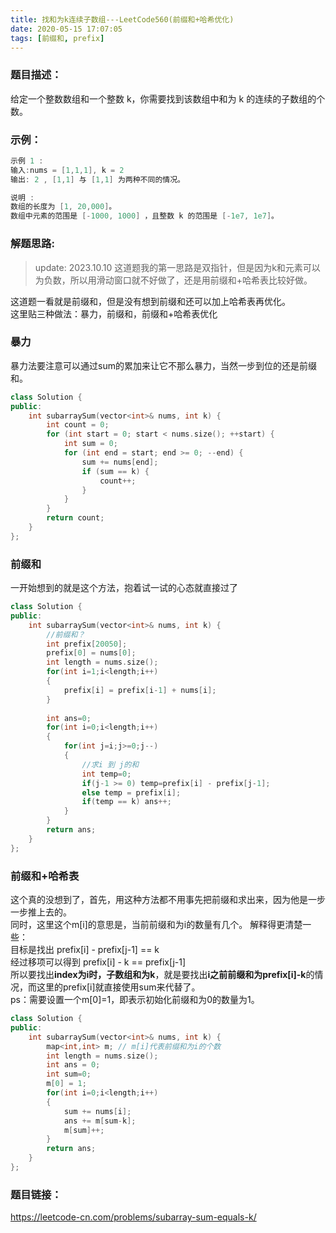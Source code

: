 ```yaml
---
title: 找和为k连续子数组---LeetCode560(前缀和+哈希优化)
date: 2020-05-15 17:07:05
tags: [前缀和, prefix]
---
```

### 题目描述：  
给定一个整数数组和一个整数 k，你需要找到该数组中和为 k 的连续的子数组的个数。

### 示例：   
```cpp
示例 1 :
输入:nums = [1,1,1], k = 2
输出: 2 , [1,1] 与 [1,1] 为两种不同的情况。

说明 :
数组的长度为 [1, 20,000]。
数组中元素的范围是 [-1000, 1000] ，且整数 k 的范围是 [-1e7, 1e7]。
```
<!-- more -->

### 解题思路:  

> update: 2023.10.10 这道题我的第一思路是双指针，但是因为k和元素可以为负数，所以用滑动窗口就不好做了，还是用前缀和+哈希表比较好做。

这道题一看就是前缀和，但是没有想到前缀和还可以加上哈希表再优化。  
这里贴三种做法：暴力，前缀和，前缀和+哈希表优化
### 暴力
暴力法要注意可以通过sum的累加来让它不那么暴力，当然一步到位的还是前缀和。
```cpp
class Solution {
public:
    int subarraySum(vector<int>& nums, int k) {
        int count = 0;
        for (int start = 0; start < nums.size(); ++start) {
            int sum = 0;
            for (int end = start; end >= 0; --end) {
                sum += nums[end];
                if (sum == k) {
                    count++;
                }
            }
        }
        return count;
    }
};
```

### 前缀和
一开始想到的就是这个方法，抱着试一试的心态就直接过了
```cpp
class Solution {
public:
    int subarraySum(vector<int>& nums, int k) {
        //前缀和？
        int prefix[20050];
        prefix[0] = nums[0];
        int length = nums.size();
        for(int i=1;i<length;i++)
        {
            prefix[i] = prefix[i-1] + nums[i];
        }
        
        int ans=0;
        for(int i=0;i<length;i++)
        {
            for(int j=i;j>=0;j--)
            {
                //求i 到 j的和
                int temp=0;
                if(j-1 >= 0) temp=prefix[i] - prefix[j-1];
                else temp = prefix[i];
                if(temp == k) ans++;
            }
        }
        return ans;
    }
};
```

### 前缀和+哈希表
这个真的没想到了，首先，用这种方法都不用事先把前缀和求出来，因为他是一步一步推上去的。  
同时，这里这个m[i]的意思是，当前前缀和为i的数量有几个。 
解释得更清楚一些：  
目标是找出 prefix[i] - prefix[j-1] == k  
经过移项可以得到 prefix[i] - k == prefix[j-1]  
所以要找出**index为i时，子数组和为k**，就是要找出**i之前前缀和为prefix[i]-k**的情况，而这里的prefix[i]就直接使用sum来代替了。  
ps：需要设置一个m[0]=1，即表示初始化前缀和为0的数量为1。

```cpp
class Solution {
public:
    int subarraySum(vector<int>& nums, int k) {
        map<int,int> m; // m[i]代表前缀和为i的个数
        int length = nums.size();
        int ans = 0;
        int sum=0;
        m[0] = 1;
        for(int i=0;i<length;i++)
        {
            sum += nums[i];
            ans += m[sum-k];
            m[sum]++;
        }
        return ans;   
    }
};
```
### 题目链接：  
https://leetcode-cn.com/problems/subarray-sum-equals-k/